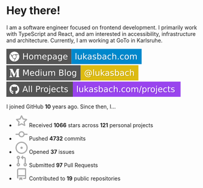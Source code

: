 # Hey there!

I am a software engineer focused on frontend development. I primarily work with TypeScript and React, and am interested in accessibility, infrastructure and architecture. Currently, I am working at GoTo in Karlsruhe.

[![Homepage](./icons/homepage.svg)](https://lukasbach.com)
[![Medium Blog](./icons/medium.svg)](https://medium.com/@lukasbach)
[![My Projects](./icons/projects.svg)](https://lukasbach.com/projects)

I joined GitHub **10** years ago. Since then, I...

- ![](./icons/star.svg) Received **1066** stars across **121** personal projects
- ![](./icons/commit.svg) Pushed **4732** commits
- ![](./icons/issues.svg) Opened **37** issues
- ![](./icons/pr.svg) Submitted **97** Pull Requests
- ![](./icons/repo.svg) Contributed to **19** public repositories
